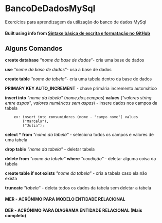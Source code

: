 # BancoDeDadosMySql

Exercícios para aprendizagem da utilização do banco de dados MySql

#### Built using info from [Sintaxe básica de escrita e formatação no GitHub](https://docs.github.com/pt/github/writing-on-github/basic-writing-and-formatting-syntax)

## Alguns Comandos 

**create database** *"nome da base de dados"*- cria uma base de dados 

**use** *"nome da base de dados"*- usa a base de dados

**create table** *"nome da tabela"*- cria uma tabela dentro da base de dados

**PRIMARY KEY AUTO_INCREMENT** - chave primária incremento automático

**insert into** *"nome da tabela"* (*nome,dos,campos*) **values** (*"valores string entre aspas"*, *valores numéricos sem aspas*) - insere dados nos campos da tabela

		ex: insert into consumidores (nome - "campo nome") values
			("Marcelo"),
			("Julia");

**select * from** *"nome da tabela"* - seleciona todos os campos e valores de uma tabela

**drop table** *"nome da tabela"* - deletar tabela

**delete from** *"nome da tabela"* **where** *"condição"* - deletar alguma coisa da tabela

**create table if not exists** *"nome da tabela"* - cria a tabela caso ela não exista

**truncate** *"tabela"* - deleta todos os dados da tabela sem deletar a tabela


#### **MER - ACRÔNIMO PARA MODELO ENTIDADE RELACIONAL**

#### **DER - ACRÔNIMO PARA DIAGRAMA ENTIDADE RELACIONAL (Mais completo)**

